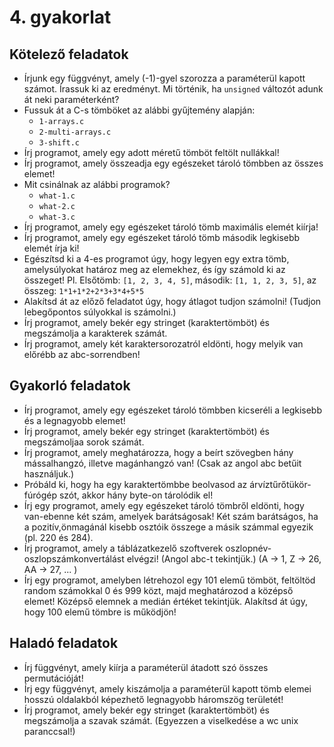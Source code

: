 # 4. gyakorlat

## Kötelező feladatok

- Írjunk egy függvényt, amely (-1)-gyel szorozza a paraméterül kapott számot. Írassuk ki az eredményt. Mi történik, ha `unsigned` változót adunk át neki paraméterként?
- Fussuk át a C-s tömböket az alábbi gyűjtemény alapján:
  - `1-arrays.c`
  - `2-multi-arrays.c`
  - `3-shift.c`
- Írj programot, amely egy adott méretű tömböt feltölt nullákkal!
- Írj programot, amely összeadja egy egészeket tároló tömbben az összes elemet!
- Mit csinálnak az alábbi programok?
  - `what-1.c`
  - `what-2.c`
  - `what-3.c`
- Írj programot, amely egy egészeket tároló tömb maximális elemét kiírja!
- Írj programot, amely egy egészeket tároló tömb második legkisebb elemét írja ki!
- Egészítsd ki a 4-es programot úgy, hogy legyen egy extra tömb, amelysúlyokat határoz meg az elemekhez, és így számold ki az összeget! Pl. Elsőtömb: `[1, 2, 3, 4, 5]`, második: `[1, 1, 2, 3, 5]`, az összeg: `1*1+1*2+2*3+3*4+5*5`
- Alakítsd át az előző feladatot úgy, hogy átlagot tudjon számolni! (Tudjon lebegőpontos súlyokkal is számolni.)
- Írj programot, amely bekér egy stringet (karaktertömböt) és megszámolja a karakterek számát.
- Írj programot, amely két karaktersorozatról eldönti, hogy melyik van előrébb az abc-sorrendben!

## Gyakorló feladatok

- Írj programot, amely egy egészeket tároló tömbben kicseréli a legkisebb és a legnagyobb elemet!
- Írj programot, amely bekér egy stringet (karaktertömböt) és megszámoljaa sorok számát.
- Írj programot, amely meghatározza, hogy a beírt szövegben hány mássalhangzó, illetve magánhangzó van! (Csak az angol abc betűit használjuk.)
- Próbáld ki, hogy ha egy karaktertömbbe beolvasod az árvíztűrőtükör-fúrógép szót, akkor hány byte-on tárolódik el!
- Írj egy programot, amely egy egészeket tároló tömbről eldönti, hogy van-ebenne két szám, amelyek barátságosak! Két szám barátságos, ha a pozitív,önmagánál kisebb osztóik összege a másik számmal egyezik (pl. 220 és 284).
- Írj programot, amely a táblázatkezelő szoftverek oszlopnév-oszlopszámkonvertálást elvégzi! (Angol abc-t tekintjük.) (A -> 1, Z -> 26, AA -> 27, ... )
- Írj egy programot, amelyben létrehozol egy 101 elemű tömböt, feltöltöd random számokkal 0 és 999 közt, majd meghatározod a középső elemet! Középső elemnek a medián értéket tekintjük. Alakítsd át úgy, hogy 100 elemű tömbre is működjön!

## Haladó feladatok

- Írj függvényt, amely kiírja a paraméterül átadott szó összes permutációját!
- Írj egy függvényt, amely kiszámolja a paraméterül kapott tömb elemei hosszú oldalakból képezhető legnagyobb háromszög területét!
- Írj programot, amely bekér egy stringet (karaktertömböt) és megszámolja a szavak számát. (Egyezzen a viselkedése a wc unix paranccsal!)
